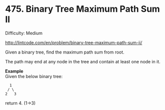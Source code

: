 # 475. Binary Tree Maximum Path Sum II

Difficulty: Medium

http://lintcode.com/en/problem/binary-tree-maximum-path-sum-ii/

Given a binary tree, find the maximum path sum from root.

The path may end at any node in the tree and contain at least one node in it.

**Example**  
Given the below binary tree:
```
  1
 / \
2   3
```
return 4. (1->3)
